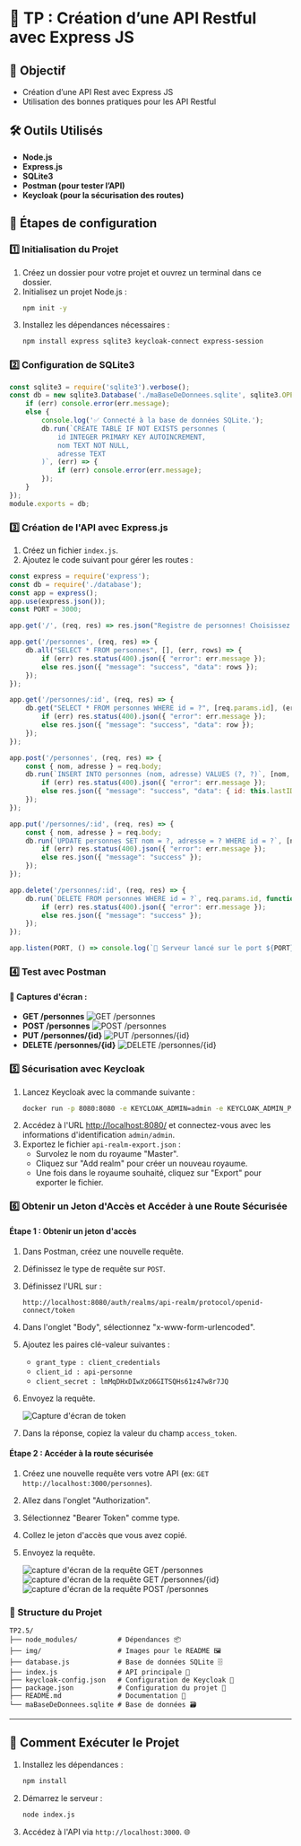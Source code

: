 # 🔐 TP : Création d’une API Restful avec Express JS

## 📌 Objectif

- Création d’une API Rest avec Express JS
- Utilisation des bonnes pratiques pour les API Restful

## 🛠️ Outils Utilisés

- **Node.js**
- **Express.js**
- **SQLite3**
- **Postman (pour tester l’API)**
- **Keycloak (pour la sécurisation des routes)**

## 🚀 Étapes de configuration

### 1️⃣ Initialisation du Projet

1. Créez un dossier pour votre projet et ouvrez un terminal dans ce dossier.
2. Initialisez un projet Node.js :
   ```bash
   npm init -y
   ```
3. Installez les dépendances nécessaires :
   ```bash
   npm install express sqlite3 keycloak-connect express-session
   ```

### 2️⃣ Configuration de SQLite3

```javascript
const sqlite3 = require('sqlite3').verbose();
const db = new sqlite3.Database('./maBaseDeDonnees.sqlite', sqlite3.OPEN_READWRITE | sqlite3.OPEN_CREATE, (err) => {
    if (err) console.error(err.message);
    else {
        console.log('✅ Connecté à la base de données SQLite.');
        db.run(`CREATE TABLE IF NOT EXISTS personnes (
            id INTEGER PRIMARY KEY AUTOINCREMENT,
            nom TEXT NOT NULL,
            adresse TEXT
        )`, (err) => {
            if (err) console.error(err.message);
        });
    }
});
module.exports = db;
```

### 3️⃣ Création de l'API avec Express.js

1. Créez un fichier `index.js`.
2. Ajoutez le code suivant pour gérer les routes :

```javascript
const express = require('express');
const db = require('./database');
const app = express();
app.use(express.json());
const PORT = 3000;

app.get('/', (req, res) => res.json("Registre de personnes! Choisissez le bon routage!"));

app.get('/personnes', (req, res) => {
    db.all("SELECT * FROM personnes", [], (err, rows) => {
        if (err) res.status(400).json({ "error": err.message });
        else res.json({ "message": "success", "data": rows });
    });
});

app.get('/personnes/:id', (req, res) => {
    db.get("SELECT * FROM personnes WHERE id = ?", [req.params.id], (err, row) => {
        if (err) res.status(400).json({ "error": err.message });
        else res.json({ "message": "success", "data": row });
    });
});

app.post('/personnes', (req, res) => {
    const { nom, adresse } = req.body;
    db.run(`INSERT INTO personnes (nom, adresse) VALUES (?, ?)`, [nom, adresse], function(err) {
        if (err) res.status(400).json({ "error": err.message });
        else res.json({ "message": "success", "data": { id: this.lastID } });
    });
});

app.put('/personnes/:id', (req, res) => {
    const { nom, adresse } = req.body;
    db.run(`UPDATE personnes SET nom = ?, adresse = ? WHERE id = ?`, [nom, adresse, req.params.id], function(err) {
        if (err) res.status(400).json({ "error": err.message });
        else res.json({ "message": "success" });
    });
});

app.delete('/personnes/:id', (req, res) => {
    db.run(`DELETE FROM personnes WHERE id = ?`, req.params.id, function(err) {
        if (err) res.status(400).json({ "error": err.message });
        else res.json({ "message": "success" });
    });
});

app.listen(PORT, () => console.log(`🚀 Serveur lancé sur le port ${PORT}`));
```

### 4️⃣ Test avec Postman

#### 📸 Captures d'écran :

- **GET /personnes** ![GET /personnes](img/etape5.1.png)
- **POST /personnes** ![POST /personnes](img/etape5.7.png)
- **PUT /personnes/{id}** ![PUT /personnes/{id}](img/etape5.8.png)
- **DELETE /personnes/{id}** ![DELETE /personnes/{id}](img/etape5.9.png)

### 5️⃣ Sécurisation avec Keycloak

1. Lancez Keycloak avec la commande suivante :
   ```bash
   docker run -p 8080:8080 -e KEYCLOAK_ADMIN=admin -e KEYCLOAK_ADMIN_PASSWORD=admin -v keycloak_data:/opt/keycloak/data quay.io/keycloak/keycloak:latest start-dev
   ```
2. Accédez à l'URL [http://localhost:8080/](http://localhost:8080/) et connectez-vous avec les informations d'identification `admin/admin`.
3. Exportez le fichier `api-realm-export.json` :
   - Survolez le nom du royaume "Master".
   - Cliquez sur "Add realm" pour créer un nouveau royaume.
   - Une fois dans le royaume souhaité, cliquez sur "Export" pour exporter le fichier.

### 6️⃣ Obtenir un Jeton d'Accès et Accéder à une Route Sécurisée

#### Étape 1 : Obtenir un jeton d'accès

1. Dans Postman, créez une nouvelle requête.
2. Définissez le type de requête sur `POST`.
3. Définissez l'URL sur :
   ```
   http://localhost:8080/auth/realms/api-realm/protocol/openid-connect/token
   ```
4. Dans l'onglet "Body", sélectionnez "x-www-form-urlencoded".
5. Ajoutez les paires clé-valeur suivantes :
   - `grant_type : client_credentials`
   - `client_id : api-personne`
   - `client_secret : lmMqDHxDIwXzO6GITSQHs61z47w8r7JQ`
6. Envoyez la requête.

   ![Capture d'écran de token](img/etape6.2.png)

7. Dans la réponse, copiez la valeur du champ `access_token`.

#### Étape 2 : Accéder à la route sécurisée

1. Créez une nouvelle requête vers votre API (ex: `GET http://localhost:3000/personnes`).
2. Allez dans l'onglet "Authorization".
3. Sélectionnez "Bearer Token" comme type.
4. Collez le jeton d'accès que vous avez copié.
5. Envoyez la requête.

   ![capture d'écran de la requête GET /personnes](img/etape6.png)
   ![capture d'écran de la requête GET /personnes/{id}](img/etape6.1.png)
   ![capture d'écran de la requête POST /personnes](img/etape6.3.png)

### 📂 Structure du Projet

```plaintext
TP2.5/
├── node_modules/          # Dépendances 📦
├── img/                   # Images pour le README 🖼️
├── database.js            # Base de données SQLite 🗄️
├── index.js               # API principale 🚀
├── keycloak-config.json   # Configuration de Keycloak 🔐
├── package.json           # Configuration du projet 📄
├── README.md              # Documentation 📖
└── maBaseDeDonnees.sqlite # Base de données 🗃️
```

---

## 🚀 Comment Exécuter le Projet

1. Installez les dépendances :
   ```bash
   npm install
   ```
2. Démarrez le serveur :
   ```bash
   node index.js
   ```
3. Accédez à l'API via `http://localhost:3000`. 🌐

